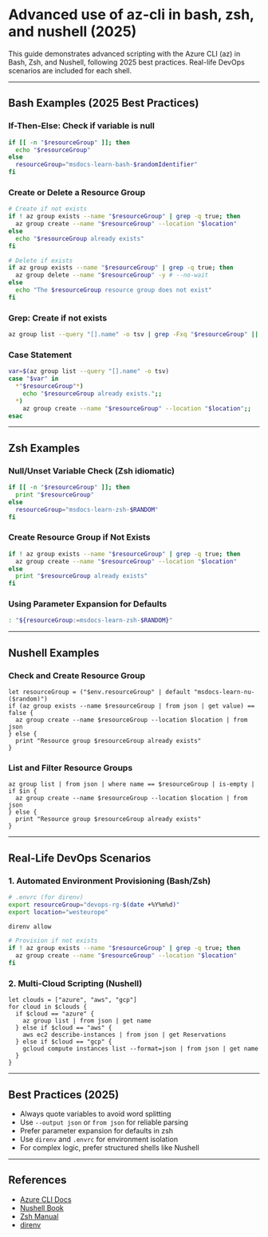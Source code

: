 # Advanced use of az-cli in bash, zsh, and nushell (2025)

This guide demonstrates advanced scripting with the Azure CLI (az) in Bash, Zsh, and Nushell, following 2025 best practices. Real-life DevOps scenarios are included for each shell.

---

## Bash Examples (2025 Best Practices)

### If-Then-Else: Check if variable is null
```bash
if [[ -n "$resourceGroup" ]]; then
  echo "$resourceGroup"
else
  resourceGroup="msdocs-learn-bash-$randomIdentifier"
fi
```

### Create or Delete a Resource Group
```bash
# Create if not exists
if ! az group exists --name "$resourceGroup" | grep -q true; then
  az group create --name "$resourceGroup" --location "$location"
else
  echo "$resourceGroup already exists"
fi

# Delete if exists
if az group exists --name "$resourceGroup" | grep -q true; then
  az group delete --name "$resourceGroup" -y # --no-wait
else
  echo "The $resourceGroup resource group does not exist"
fi
```

### Grep: Create if not exists
```bash
az group list --query "[].name" -o tsv | grep -Fxq "$resourceGroup" || az group create --name "$resourceGroup" --location "$location"
```

### Case Statement
```bash
var=$(az group list --query "[].name" -o tsv)
case "$var" in
  *"$resourceGroup"*)
    echo "$resourceGroup already exists.";;
  *)
    az group create --name "$resourceGroup" --location "$location";;
esac
```

---

## Zsh Examples

### Null/Unset Variable Check (Zsh idiomatic)
```zsh
if [[ -n "$resourceGroup" ]]; then
  print "$resourceGroup"
else
  resourceGroup="msdocs-learn-zsh-$RANDOM"
fi
```

### Create Resource Group if Not Exists
```zsh
if ! az group exists --name "$resourceGroup" | grep -q true; then
  az group create --name "$resourceGroup" --location "$location"
else
  print "$resourceGroup already exists"
fi
```

### Using Parameter Expansion for Defaults
```zsh
: "${resourceGroup:=msdocs-learn-zsh-$RANDOM}"
```

---

## Nushell Examples

### Check and Create Resource Group
```nu
let resourceGroup = ("$env.resourceGroup" | default "msdocs-learn-nu-($random)")
if (az group exists --name $resourceGroup | from json | get value) == false {
  az group create --name $resourceGroup --location $location | from json
} else {
  print "Resource group $resourceGroup already exists"
}
```

### List and Filter Resource Groups
```nu
az group list | from json | where name == $resourceGroup | is-empty | if $in {
  az group create --name $resourceGroup --location $location | from json
} else {
  print "Resource group $resourceGroup already exists"
}
```

---

## Real-Life DevOps Scenarios

### 1. Automated Environment Provisioning (Bash/Zsh)
```bash
# .envrc (for direnv)
export resourceGroup="devops-rg-$(date +%Y%m%d)"
export location="westeurope"

direnv allow

# Provision if not exists
if ! az group exists --name "$resourceGroup" | grep -q true; then
  az group create --name "$resourceGroup" --location "$location"
fi
```

### 2. Multi-Cloud Scripting (Nushell)
```nu
let clouds = ["azure", "aws", "gcp"]
for cloud in $clouds {
  if $cloud == "azure" {
    az group list | from json | get name
  } else if $cloud == "aws" {
    aws ec2 describe-instances | from json | get Reservations
  } else if $cloud == "gcp" {
    gcloud compute instances list --format=json | from json | get name
  }
}
```

---

## Best Practices (2025)
- Always quote variables to avoid word splitting
- Use `--output json` or `from json` for reliable parsing
- Prefer parameter expansion for defaults in zsh
- Use `direnv` and `.envrc` for environment isolation
- For complex logic, prefer structured shells like Nushell

---

## References
- [Azure CLI Docs](https://learn.microsoft.com/en-us/cli/azure/)
- [Nushell Book](https://www.nushell.sh/book/)
- [Zsh Manual](https://zsh.sourceforge.io/Doc/)
- [direnv](https://direnv.net/)

